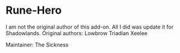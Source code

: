 # Rune-Hero

I am not the original author of this add-on. All I did was update it for Shadowlands.
Original authors:
Lowbrow
Triadian
Xeelee

Maintainer: The Sickness

